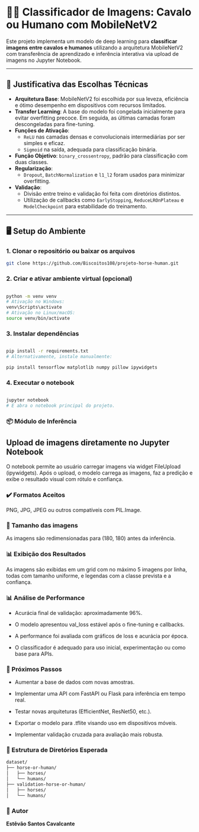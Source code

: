 # 🐎🤖 Classificador de Imagens: Cavalo ou Humano com MobileNetV2

Este projeto implementa um modelo de deep learning para **classificar imagens entre cavalos e humanos** utilizando a arquitetura MobileNetV2 com transferência de aprendizado e inferência interativa via upload de imagens no Jupyter Notebook.

---

## 🔧 Justificativa das Escolhas Técnicas

- **Arquitetura Base**: MobileNetV2 foi escolhida por sua leveza, eficiência e ótimo desempenho em dispositivos com recursos limitados.
- **Transfer Learning**: A base do modelo foi congelada inicialmente para evitar overfitting precoce. Em seguida, as últimas camadas foram descongeladas para fine-tuning.
- **Funções de Ativação**:
  - `ReLU` nas camadas densas e convolucionais intermediárias por ser simples e eficaz.
  - `Sigmoid` na saída, adequada para classificação binária.
- **Função Objetivo**: `binary_crossentropy`, padrão para classificação com duas classes.
- **Regularização**:
  - `Dropout`, `BatchNormalization` e `l1_l2` foram usados para minimizar overfitting.
- **Validação**:
  - Divisão entre treino e validação foi feita com diretórios distintos.
  - Utilização de callbacks como `EarlyStopping`, `ReduceLROnPlateau` e `ModelCheckpoint` para estabilidade do treinamento.

---

## 🖥️ Setup do Ambiente

### 1. Clonar o repositório ou baixar os arquivos

```bash
git clone https://github.com/Biscoitos108/projeto-horse-human.git
```
### 2. Criar e ativar ambiente virtual (opcional)
```bash

python -m venv venv
# Ativação no Windows:
venv\Scripts\activate
# Ativação no Linux/macOS:
source venv/bin/activate
```

### 3. Instalar dependências
```bash

pip install -r requirements.txt
# Alternativamente, instale manualmente:

pip install tensorflow matplotlib numpy pillow ipywidgets
```

### 4. Executar o notebook
```bash

jupyter notebook
# E abra o notebook principal do projeto.
````

### 📦 Módulo de Inferência
## Upload de imagens diretamente no Jupyter Notebook
O notebook permite ao usuário carregar imagens via widget FileUpload (ipywidgets). Após o upload, o modelo carrega as imagens, faz a predição e exibe o resultado visual com rótulo e confiança.

### ✔️ Formatos Aceitos
PNG, JPG, JPEG ou outros compatíveis com PIL.Image.

### 📐 Tamanho das imagens
As imagens são redimensionadas para (180, 180) antes da inferência.

### 📊 Exibição dos Resultados
As imagens são exibidas em um grid com no máximo 5 imagens por linha, todas com tamanho uniforme, e legendas com a classe prevista e a confiança.

### 📊 Análise de Performance
* Acurácia final de validação: aproximadamente 96%.

* O modelo apresentou val_loss estável após o fine-tuning e callbacks.

* A performance foi avaliada com gráficos de loss e acurácia por época.

* O classificador é adequado para uso inicial, experimentação ou como base para APIs.

### 🚀 Próximos Passos
* Aumentar a base de dados com novas amostras.

* Implementar uma API com FastAPI ou Flask para inferência em tempo real.

* Testar novas arquiteturas (EfficientNet, ResNet50, etc.).

* Exportar o modelo para .tflite visando uso em dispositivos móveis.

* Implementar validação cruzada para avaliação mais robusta.

### 📁 Estrutura de Diretórios Esperada
```bash
dataset/
├── horse-or-human/
│   ├── horses/
│   └── humans/
├── validation-horse-or-human/
│   ├── horses/
│   └── humans/
```

### 🧠 Autor
**Estêvão Santos Cavalcante**
